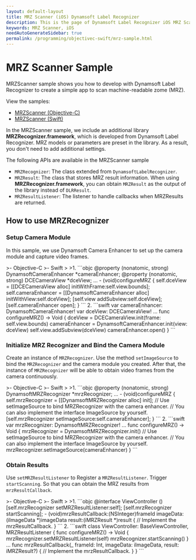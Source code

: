 ```yaml
---
layout: default-layout
title: MRZ Scanner (iOS) Dynamsoft Label Recognizer
description: This is the page of Dynamsoft Label Recognizer iOS MRZ Scanner sample.
keywords: MRZ Scanner, iOS
needAutoGenerateSidebar: true
permalink: /programming/objectivec-swift/mrz-sample.html
---
```


# MRZ Scanner Sample

MRZScanner sample shows you how to develop with Dynamsoft Label Recognizer to create a simple app to scan machine-readable zome (MRZ).

View the samples:

- <a href="https://github.com/Dynamsoft/label-recognizer-mobile-samples/tree/v2.2.20/ios/Objective-C/MRZScannerObjC" target="_blank">MRZScanner (Objective-C)</a>
- <a href="https://github.com/Dynamsoft/label-recognizer-mobile-samples/tree/v2.2.20/ios/Swift/MRZScannerSwift" target="_blank">MRZScanner (Swift)</a>

In the MRZScanner sample, we include an additional library **MRZRecognizer.framework**, which is developed from Dynamsoft Label Recognizer. MRZ models or parameters are preset in the library. As a result, you don't need to add additional settings.

The following APIs are available in the MRZScanner sample

- `MRZRecognizer`: The class extended from `DynamsoftLabelRecognizer`.
- `MRZResult`: The class that stores MRZ result information. When using **MRZRecognizer.framework**, you can obtain `MRZResult` as the output of the library instead of `DLRResult`.
- `MRZResultListener`: The listener to handle callbacks when MRZResults are returned.

## How to use MRZRecognizer

### Setup Camera Module

In this sample, we use Dynamsoft Camera Enhancer to set up the camera module and capture video frames.

<div class="sample-code-prefix"></div>
>- Objective-C
>- Swift
>
>1. 
```objc
@property (nonatomic, strong) DynamsoftCameraEnhancer *cameraEnhancer;
@property (nonatomic, strong) DCECameraView *dceView;
...
- (void)configureMRZ {
   self.dceView = [[DCECameraView alloc] initWithFrame:self.view.bounds];
   self.cameraEnhancer = [[DynamsoftCameraEnhancer alloc] initWithView:self.dceView];
   [self.view addSubview:self.dceView];
   [self.cameraEnhancer open];
}
```
2. 
```swift
var cameraEnhancer: DynamsoftCameraEnhancer!
var dceView: DCECameraView!
...
func configureMRZ() -> Void {
   dceView = DCECameraView.init(frame: self.view.bounds)
   cameraEnhancer = DynamsoftCameraEnhancer.init(view: dceView)
   self.view.addSubview(dceView)
   cameraEnhancer.open()
}
```

### Initialize MRZ Recognizer and Bind the Camera Module

Create an instance of `MRZRecognizer`. Use the method `setImageSource` to bind the `MRZRecognizer` and the camera module you created. After that, the instance of `MRZRecognizer` will be able to obtain video frames from the camera continuously.

<div class="sample-code-prefix"></div>
>- Objective-C
>- Swift
>
>1. 
```objc
@property (nonatomic, strong) DynamsoftMRZRecognizer *mrzRecognizer;
...
- (void)configureMRZ {
   self.mrzRecognizer = [[DynamsoftMRZRecognizer alloc] init];
   // Use setImageSource to bind MRZRecognizer with the camera enhancer.
   // You can also implement the interface ImageSource by yourself.
   [self.mrzRecognizer setImageSource:self.cameraEnhancer];
}
```
2. 
```swift
var mrzRecognizer: DynamsoftMRZRecognizer!
...
func configureMRZ() -> Void {
   mrzRecognizer = DynamsoftMRZRecognizer.init()
   // Use setImageSource to bind MRZRecognizer with the camera enhancer.
   // You can also implement the interface ImageSource by yourself.
   mrzRecognizer.setImageSource(cameraEnhancer)
}
```

### Obtain Results

Use `setMRZResultListener` to Register a `MRZResultListener`. Trigger `startScanning`. So that you can obtain the MRZ results from `mrzResultCallback`.

<div class="sample-code-prefix"></div>
>- Objective-C
>- Swift
>
>1. 
```objc
@interface ViewController ()<MRZResultListener>
[self.mrzRecognizer setMRZResultListener:self];
[self.mrzRecognizer startScanning];
- (void)mrzResultCallback:(NSInteger)frameId imageData:(iImageData *)imageData result:(iMRZResult *)result {
   // Implement the mrzResultCallback.
}
```
2. 
```swift
class ViewController: BaseViewController, MRZResultListener {
   func configureMRZ() -> Void {
          mrzRecognizer.setMRZResultListener(self)
          mrzRecognizer.startScanning()
   }
   ...
   func mrzResultCallback(_ frameId: Int, imageData: iImageData, result: iMRZResult?) {
          // Implement the mrzResultCallback.
   }
}
```
